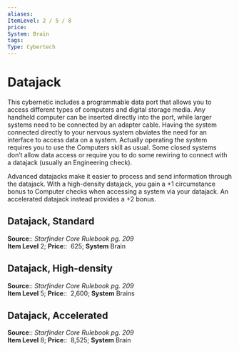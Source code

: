 ```yaml
---
aliases: 
ItemLevel: 2 / 5 / 8
price:  
System: Brain
tags: 
Type: Cybertech
---
```


# Datajack

This cybernetic includes a programmable data port that allows you to access different types of computers and digital storage media. Any handheld computer can be inserted directly into the port, while larger systems need to be connected by an adapter cable. Having the system connected directly to your nervous system obviates the need for an interface to access data on a system. Actually operating the system requires you to use the Computers skill as usual. Some closed systems don’t allow data access or require you to do some rewiring to connect with a datajack (usually an Engineering check).  
  
Advanced datajacks make it easier to process and send information through the datajack. With a high-density datajack, you gain a +1 circumstance bonus to Computer checks when accessing a system via your datajack. An accelerated datajack instead provides a +2 bonus.  

## Datajack, Standard

**Source**:: _Starfinder Core Rulebook pg. 209_  
**Item Level** 2;
**Price**::  625; **System** Brain  
  

## Datajack, High-density

**Source**:: _Starfinder Core Rulebook pg. 209_  
**Item Level** 5;
**Price**::  2,600; **System** Brains  
  

## Datajack, Accelerated

**Source**:: _Starfinder Core Rulebook pg. 209_  
**Item Level** 8;
**Price**::  8,525; **System** Brain
